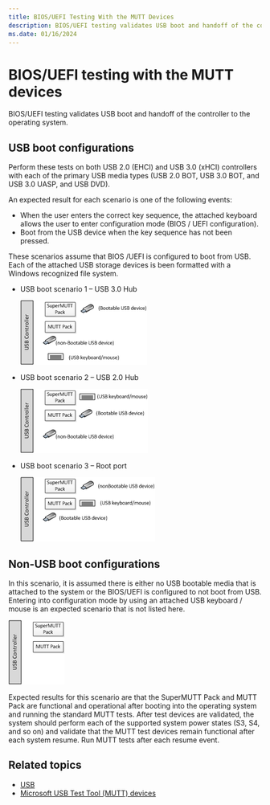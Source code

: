 ```yaml
---
title: BIOS/UEFI Testing With the MUTT Devices
description: BIOS/UEFI testing validates USB boot and handoff of the controller to the operating system.
ms.date: 01/16/2024
---
```


# BIOS/UEFI testing with the MUTT devices

BIOS/UEFI testing validates USB boot and handoff of the controller to the operating system.

## USB boot configurations

Perform these tests on both USB 2.0 (EHCI) and USB 3.0 (xHCI) controllers with each of the primary USB media types (USB 2.0 BOT, USB 3.0 BOT, and USB 3.0 UASP, and USB DVD).

An expected result for each scenario is one of the following events:

- When the user enters the correct key sequence, the attached keyboard allows the user to enter configuration mode (BIOS / UEFI configuration).
- Boot from the USB device when the key sequence has not been pressed.

These scenarios assume that BIOS /UEFI is configured to boot from USB. Each of the attached USB storage devices is been formatted with a Windows recognized file system.

- USB boot scenario 1 – USB 3.0 Hub

    ![usb 3.0 hub.](images/fig16-usb-bootbehind30hub.png)

- USB boot scenario 2 – USB 2.0 Hub

    ![usb 2.0 hub.](images/fig17-usb-bootbehind20hub.png)

- USB boot scenario 3 – Root port

    ![boot root port.](images/fig18-usb-bootrootport.png)

## Non-USB boot configurations

In this scenario, it is assumed there is either no USB bootable media that is attached to the system or the BIOS/UEFI is configured to not boot from USB. Entering into configuration mode by using an attached USB keyboard / mouse is an expected scenario that is not listed here.

![usb controller handoff.](images/fig19-usb-controllerhandoff.png)

Expected results for this scenario are that the SuperMUTT Pack and MUTT Pack are functional and operational after booting into the operating system and running the standard MUTT tests. After test devices are validated, the system should perform each of the supported system power states (S3, S4, and so on) and validate that the MUTT test devices remain functional after each system resume. Run MUTT tests after each resume event.

## Related topics

- [USB](../index.yml)
- [Microsoft USB Test Tool (MUTT) devices](microsoft-usb-test-tool--mutt--devices.md)
